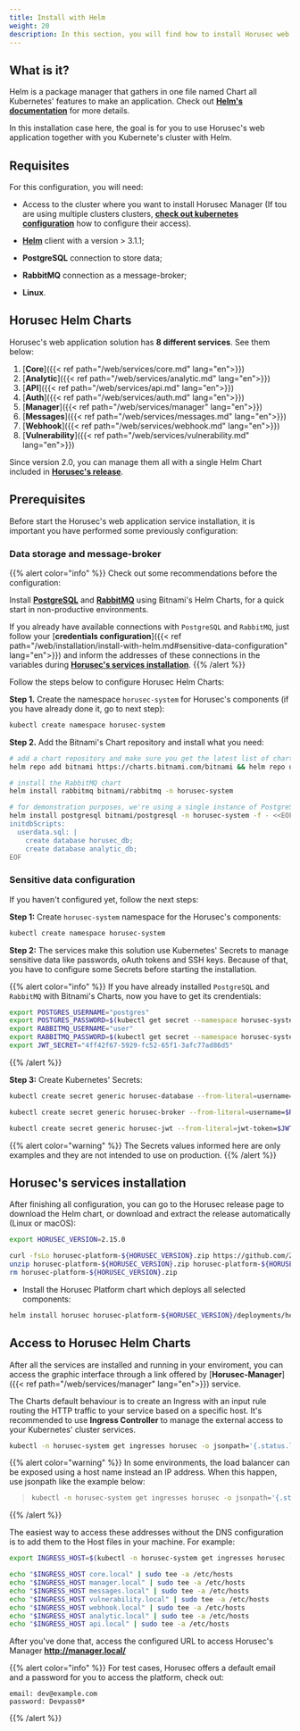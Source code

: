```yaml
---
title: Install with Helm
weight: 20
description: In this section, you will find how to install Horusec web application in your Kubernetes cluster using Helm. 
---
```


## **What is it?** 

Helm is a package manager that gathers in one file named Chart all Kubernetes' features to make an application. Check out [**Helm's documentation**](https://helm.sh/docs/) for more details.

In this installation case here, the goal is for you to use Horusec's web application together with you Kubernete's cluster with Helm.

## **Requisites**

For this configuration, you will need: 

* Access to the cluster where you want to install Horusec Manager (If tou are using multiple clusters
  clusters, [**check out kubernetes configuration**](https://kubernetes.io/docs/tasks/access-application-cluster/configure-access-multiple-clusters/)
  how to configure their access).

* [**Helm**](https://helm.sh/docs/intro/install/) client with a version > 3.1.1;

* **PostgreSQL** connection to store data;

* **RabbitMQ** connection as a message-broker;

* **Linux**.

## **Horusec Helm Charts**

Horusec's web application solution has **8 different services**. See them below:

1. [**Core**]({{< ref path="/web/services/core.md" lang="en">}})
2. [**Analytic**]({{< ref path="/web/services/analytic.md" lang="en">}})
3. [**API**]({{< ref path="/web/services/api.md" lang="en">}})
4. [**Auth**]({{< ref path="/web/services/auth.md" lang="en">}})
5. [**Manager**]({{< ref path="/web/services/manager" lang="en">}})
6. [**Messages**]({{< ref path="/web/services/messages.md" lang="en">}})
7. [**Webhook**]({{< ref path="/web/services/webhook.md" lang="en">}})
8. [**Vulnerability**]({{< ref path="/web/services/vulnerability.md" lang="en">}})

Since version 2.0, you can manage them all with a single Helm Chart included
in [**Horusec's release**](https://github.com/ZupIT/horusec-platform/tree/main/deployments/helm/horusec-platform).

## **Prerequisites**

Before start the Horusec's web application service installation, it is important you have performed some previously configuration:

### **Data storage and message-broker**

{{% alert color="info" %}}
Check out some recommendations before the configuration: 

Install [**PostgreSQL**](https://github.com/bitnami/charts/tree/master/bitnami/postgresql) and [**RabbitMQ**](https://github.com/bitnami/charts/tree/master/bitnami/rabbitmq) using Bitnami's Helm Charts, for a quick start in non-productive environments.

If you already have available connections with `PostgreSQL` and `RabbitMQ`, just follow your [**credentials configuration**]({{< ref path="/web/installation/install-with-helm.md#sensitive-data-configuration" lang="en">}}) and inform the addresses of these connections in the variables during [**Horusec's services installation**](/docs/web/installation/install-with-helm/#horusecs-services-installation).
{{% /alert %}}

Follow the steps below to configure Horusec Helm Charts: 

**Step 1.** Create the namespace `horusec-system` for Horusec's components (if you have already done it, go to next step): 

```bash
kubectl create namespace horusec-system
```

**Step 2.** Add the Bitnami's Chart repository and install what you need: 

```bash
# add a chart repository and make sure you get the latest list of charts
helm repo add bitnami https://charts.bitnami.com/bitnami && helm repo update

# install the RabbitMQ chart
helm install rabbitmq bitnami/rabbitmq -n horusec-system

# for demonstration purposes, we're using a single instance of PostgreSQL with multiple databases
helm install postgresql bitnami/postgresql -n horusec-system -f - <<EOF
initdbScripts:
  userdata.sql: |
    create database horusec_db;
    create database analytic_db;
EOF
```

### **Sensitive data configuration**
If you haven't configured yet, follow the next steps: 

**Step 1:** Create `horusec-system` namespace for the Horusec's components:

```bash
kubectl create namespace horusec-system
```

**Step 2:** The services make this solution use Kubernetes' Secrets to manage sensitive data like passwords, oAuth tokens and SSH keys. Because of that, you have to configure some Secrets before starting the installation. 


{{% alert color="info" %}}
If you have already installed `PostgreSQL` and `RabbitMQ` with Bitnami's Charts, now you have to get its crendentials: 

```bash
export POSTGRES_USERNAME="postgres"
export POSTGRES_PASSWORD=$(kubectl get secret --namespace horusec-system postgresql -o jsonpath="{.data.postgresql-password}" | base64 --decode)
export RABBITMQ_USERNAME="user"
export RABBITMQ_PASSWORD=$(kubectl get secret --namespace horusec-system rabbitmq -o jsonpath="{.data.rabbitmq-password}" | base64 --decode)
export JWT_SECRET="4ff42f67-5929-fc52-65f1-3afc77ad86d5"
```
{{% /alert %}}

**Step 3:** Create Kubernetes' Secrets: 

```bash
kubectl create secret generic horusec-database --from-literal=username=$POSTGRES_USERNAME --from-literal=password=$POSTGRES_PASSWORD --namespace horusec-system

kubectl create secret generic horusec-broker --from-literal=username=$RABBITMQ_USERNAME --from-literal=password=$RABBITMQ_PASSWORD --namespace horusec-system

kubectl create secret generic horusec-jwt --from-literal=jwt-token=$JWT_SECRET --namespace horusec-system
```
{{% alert color="warning" %}}
The Secrets values informed here are only examples and they are not intended to use on production.
{{% /alert %}}

## **Horusec's services installation**

After finishing all configuration, you can go to the Horusec release page to download the Helm chart, or download and extract the release automatically (Linux or macOS):

```bash
export HORUSEC_VERSION=2.15.0

curl -fsLo horusec-platform-${HORUSEC_VERSION}.zip https://github.com/ZupIT/horusec-platform/archive/refs/tags/v${HORUSEC_VERSION}.zip
unzip horusec-platform-${HORUSEC_VERSION}.zip horusec-platform-${HORUSEC_VERSION}/deployments/helm/horusec-platform/*
rm horusec-platform-${HORUSEC_VERSION}.zip
```

* Install the Horusec Platform chart which deploys all selected components:

```bash
helm install horusec horusec-platform-${HORUSEC_VERSION}/deployments/helm/horusec-platform -n horusec-system
```

## **Access to Horusec Helm Charts**

After all the services are installed and running in your enviroment, you can access the graphic interface through a link offered by [**Horusec-Manager**]({{< ref path="/web/services/manager" lang="en">}}) service.

The Charts default behaviour is to create an Ingress with an input rule routing the HTTP traffic to your service based on a specific host. It's recommended to use
**Ingress Controller** to manage the external access to your Kubernetes' cluster services. 

```bash
kubectl -n horusec-system get ingresses horusec -o jsonpath='{.status.loadBalancer.ingress[0].ip}'
```

{{% alert color="warning" %}}
In some environments, the load balancer can be exposed using a host name instead an IP address. When this happen, use jsonpath like the example below: 
> ```bash
> kubectl -n horusec-system get ingresses horusec -o jsonpath='{.status.loadBalancer.ingress[0].hostname}'
> ```
{{% /alert %}}

The easiest way to access these addresses without the DNS configuration is to add them to the Host files in your machine. For example: 

```bash
export INGRESS_HOST=$(kubectl -n horusec-system get ingresses horusec -o jsonpath='{.status.loadBalancer.ingress[0].ip}')

echo "$INGRESS_HOST core.local" | sudo tee -a /etc/hosts
echo "$INGRESS_HOST manager.local" | sudo tee -a /etc/hosts
echo "$INGRESS_HOST messages.local" | sudo tee -a /etc/hosts
echo "$INGRESS_HOST vulnerability.local" | sudo tee -a /etc/hosts
echo "$INGRESS_HOST webhook.local" | sudo tee -a /etc/hosts
echo "$INGRESS_HOST analytic.local" | sudo tee -a /etc/hosts
echo "$INGRESS_HOST api.local" | sudo tee -a /etc/hosts
```

After you've done that, access the configured URL to access Horusec's Manager **http://manager.local/**


{{% alert color="info" %}}
For test cases, Horusec offers a default email and a password for you to access the platform, check out: 

```text
email: dev@example.com
password: Devpass0*
```
{{% /alert %}}